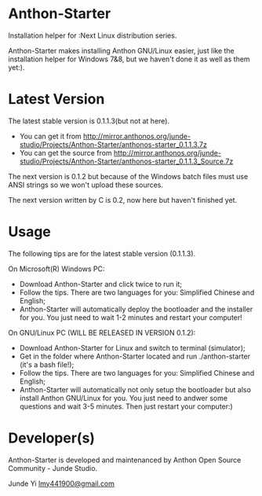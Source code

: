 Anthon-Starter
==============

 Installation helper for :Next Linux distribution series.
 
 Anthon-Starter makes installing Anthon GNU/Linux easier, just like the installation helper for Windows 7&8, but we haven't done it as well as them yet:).

Latest Version
==============

 The latest stable version is 0.1.1.3(but not at here).
 * You can get it from http://mirror.anthonos.org/junde-studio/Projects/Anthon-Starter/anthonos-starter_0.1.1.3.7z
 * You can get the source from http://mirror.anthonos.org/junde-studio/Projects/Anthon-Starter/anthonos-starter_0.1.1.3_Source.7z
 
 The next version is 0.1.2 but because of the Windows batch files must use ANSI strings so we won't upload these sources.
 
 The next version written by C is 0.2, now here but haven't finished yet.

Usage
==============

 The following tips are for the latest stable version (0.1.1.3).
 
 On Microsoft(R) Windows PC:
 * Download Anthon-Starter and click twice to run it;
 * Follow the tips. There are two languages for you: Simplified Chinese and English;
 * Anthon-Starter will automatically deploy the bootloader and the installer for you. You just need to wait 1-2 minutes and restart your computer!
 
 On GNU/Linux PC (WILL BE RELEASED IN VERSION 0.1.2):
 * Download Anthon-Starter for Linux and switch to terminal (simulator);
 * Get in the folder where Anthon-Starter located and run ./anthon-starter (it's a bash file!);
 * Follow the tips. There are two languages for you: Simplified Chinese and English;
 * Anthon-Starter will automatically not only setup the bootloader but also install Anthon GNU/Linux for you. You just need to andwer some questions and wait 3-5 minutes. Then just restart your computer:)
 
Developer(s)
==============
 Anthon-Starter is developed and maintenanced by Anthon Open Source Community - Junde Studio.
 
 Junde Yi <lmy441900@gmail.com>
 
